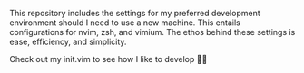 This repository includes the settings for my preferred development environment should I need
to use a new machine. This entails configurations for nvim, zsh, and vimium. The
ethos behind these settings is ease, efficiency, and simplicity.

Check out my init.vim to see how I like to develop :technologist:
